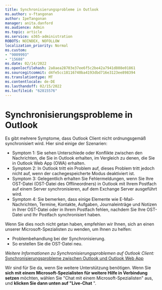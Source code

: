 ```yaml
---
title: Synchronisierungsprobleme in Outlook
ms.author: v-ftangonan
author: IpeTangonan
manager: anita.danford
ms.audience: Admin
ms.topic: article
ms.service: o365-administration
ROBOTS: NOINDEX, NOFOLLOW
localization_priority: Normal
ms.custom:
- "9009993"
- "15688"
ms.date: 02/14/2022
ms.openlocfilehash: 2a8aea28703e37ee6f5c2be42a7941d808e01861
ms.sourcegitcommit: d4fe5cc18116740ba4193dbd716e3123ee898394
ms.translationtype: MT
ms.contentlocale: de-DE
ms.lasthandoff: 02/15/2022
ms.locfileid: "62815576"
---
```

# <a name="synchronization-issues-in-outlook"></a>Synchronisierungsprobleme in Outlook

Es gibt mehrere Symptome, dass Outlook Client nicht ordnungsgemäß synchronisiert wird. Hier sind einige der Szenarien:

- Symptom 1: Sie sehen Unterschiede oder Konflikte zwischen den Nachrichten, die Sie in Outlook erhalten, im Vergleich zu denen, die Sie in Outlook Web App (OWA) erhalten.
- Symptom 2: In Outlook tritt ein Problem auf, dieses Problem tritt jedoch nicht auf, wenn der cachegespeicherte Modus deaktiviert ist.
- Symptom 3: Gelegentlich erhalten Sie Fehlermeldungen, wenn Sie Ihre OST-Datei (OST-Datei des Offlineordners) in Outlook mit Ihrem Postfach auf einem Server synchronisieren, auf dem Exchange Server ausgeführt wird.
- Symptom 4: Sie bemerken, dass einige Elemente wie E-Mail-Nachrichten, Termine, Kontakte, Aufgaben, Journaleinträge und Notizen in Ihrer OST-Datei oder in Ihrem Postfach fehlen, nachdem Sie Ihre OST-Datei und Ihr Postfach synchronisiert haben.

Wenn Sie dies noch nicht getan haben, empfehlen wir Ihnen, sich an einen unserer Microsoft-Spezialisten zu wenden, um Ihnen zu helfen:

- Problembehandlung bei der Synchronisierung.
- So erstellen Sie die OST-Datei neu.

*Weitere Informationen zu Synchronisierungsproblemen auf Outlook Client:* [Synchronisierungsprobleme zwischen Outlook und Outlook Web App](https://docs.microsoft.com/outlook/troubleshoot/synchronization/synchronization-issue-between-outlook-owa)

Wir sind für Sie da, wenn Sie weitere Unterstützung benötigen. Wenn Sie **sich mit einem Microsoft-Spezialisten für weitere Hilfe in Verbindung setzen** möchten, wählen Sie "Chat mit einem Microsoft-Spezialisten" aus, und **klicken Sie dann unten auf "Live-Chat** ".
